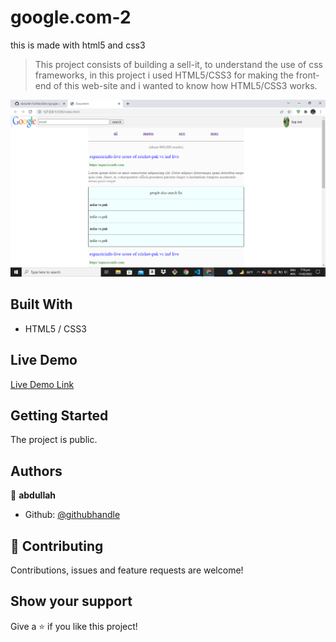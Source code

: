 # google.com-2
this is made with html5 and css3
> This project consists of building a sell-it, to understand the use of css frameworks, in this project i used HTML5/CSS3 for making the front-end of this web-site and i wanted to know how HTML5/CSS3 works.

![Alt text](https://github.com/abdullah-FullStackDev/google.com-2/blob/main/ss.png)

## Built With

- HTML5 / CSS3

## Live Demo

[Live Demo Link](https://abdullah-fullstackdev.github.io/google.com-2/)

## Getting Started

The project is public.

## Authors

👤 **abdullah**

- Github: [@githubhandle](https://github.com/abdullah-FullStackDev)


## 🤝 Contributing

Contributions, issues and feature requests are welcome!

## Show your support

Give a ⭐️ if you like this project!
